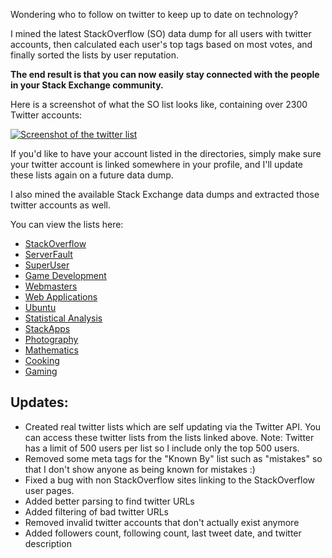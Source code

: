 Wondering who to follow on twitter to keep up to date on technology?

I mined the latest StackOverflow (SO) data dump for all users with twitter accounts, then calculated each user's top tags based on most votes, and finally sorted the lists by user reputation.

**The end result is that you can now easily stay connected with the people in your Stack Exchange community.**

Here is a screenshot of what the SO list looks like, containing over 2300 Twitter accounts:

[![Screenshot of the twitter list][img1]][1]

If you'd like to have your account listed in the directories, simply make sure your twitter account is linked somewhere in your profile, and I'll update these lists again on a future data dump.

I also mined the available Stack Exchange data dumps and extracted those twitter accounts as well.

You can view the lists here:

- [StackOverflow][1]
- [ServerFault][2]
- [SuperUser][3]
- [Game Development][4]
- [Webmasters][5]
- [Web Applications][6]
- [Ubuntu][7]
- [Statistical Analysis][8]
- [StackApps][9]
- [Photography][10]
- [Mathematics][11]
- [Cooking][12]
- [Gaming][13]

## Updates:

- Created real twitter lists which are self updating via the Twitter API.  You can access these twitter lists from the lists linked above.  Note: Twitter has a limit of 500 users per list so I include only the top 500 users.
- Removed some meta tags for the "Known By" list such as "mistakes" so that I don't show anyone as being known for mistakes :)
- Fixed a bug with non StackOverflow sites linking to the StackOverflow user pages.
- Added better parsing to find twitter URLs
- Added filtering of bad twitter URLs
- Removed invalid twitter accounts that don't actually exist anymore
- Added followers count,  following count, last tweet date, and twitter description

[1]: https://brianbondy.com/stackexchange-twitter/stackoverflow
[2]: https://brianbondy.com/stackexchange-twitter/serverfault
[3]: https://brianbondy.com/stackexchange-twitter/superuser
[4]: https://brianbondy.com/stackexchange-twitter/gamedevelopment
[5]: https://brianbondy.com/stackexchange-twitter/webmasters
[6]: https://brianbondy.com/stackexchange-twitter/webapplications
[7]: https://brianbondy.com/stackexchange-twitter/ubuntu
[8]: https://brianbondy.com/stackexchange-twitter/statisticalanalysis
[9]: https://brianbondy.com/stackexchange-twitter/stackapps
[10]: https://brianbondy.com/stackexchange-twitter/photography
[11]: https://brianbondy.com/stackexchange-twitter/mathematics
[12]: https://brianbondy.com/stackexchange-twitter/cooking
[13]: https://brianbondy.com/stackexchange-twitter/gaming

[img1]: https://brianbondy.com/static/img/blogpost_105/twitterSEScreenshot.png
